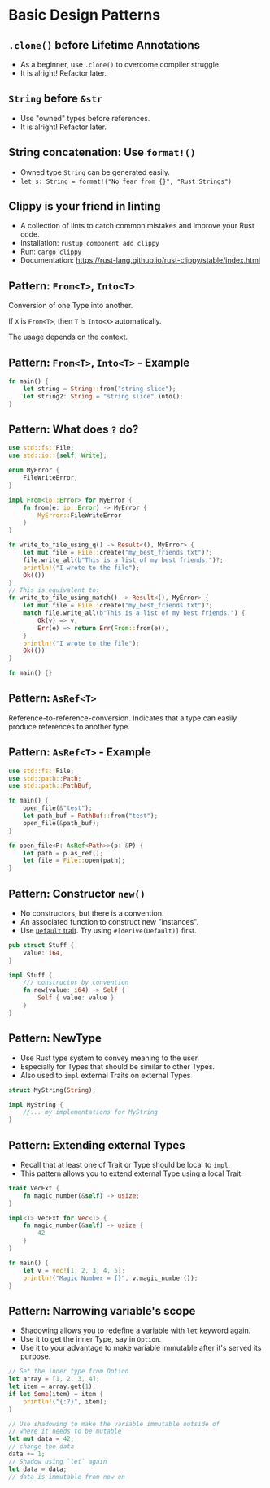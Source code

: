 # Basic Design Patterns

## `.clone()` before Lifetime Annotations

- As a beginner, use `.clone()` to overcome compiler struggle.
- It is alright! Refactor later.

## `String` before `&str`

- Use "owned" types before references.
- It is alright! Refactor later.

## String concatenation: Use `format!()`

- Owned type `String` can be generated easily.
- `let s: String = format!("No fear from {}", "Rust Strings")`

## Clippy is your friend in linting

- A collection of lints to catch common mistakes and improve your Rust code.
- Installation: `rustup component add clippy`
- Run: `cargo clippy`
- Documentation: https://rust-lang.github.io/rust-clippy/stable/index.html

## Pattern: `From<T>`, `Into<T>`

Conversion of one Type into another.

If `X` is `From<T>`, then `T` is `Into<X>` automatically.

The usage depends on the context.

## Pattern: `From<T>`, `Into<T>` - Example

```rust
fn main() {
    let string = String::from("string slice");
    let string2: String = "string slice".into();
}
```

## Pattern: What does `?` do?

```rust []
use std::fs::File;
use std::io::{self, Write};

enum MyError {
    FileWriteError,
}

impl From<io::Error> for MyError {
    fn from(e: io::Error) -> MyError {
        MyError::FileWriteError
    }
}

fn write_to_file_using_q() -> Result<(), MyError> {
    let mut file = File::create("my_best_friends.txt")?;
    file.write_all(b"This is a list of my best friends.")?;
    println!("I wrote to the file");
    Ok(())
}
// This is equivalent to:
fn write_to_file_using_match() -> Result<(), MyError> {
    let mut file = File::create("my_best_friends.txt")?;
    match file.write_all(b"This is a list of my best friends.") {
        Ok(v) => v,
        Err(e) => return Err(From::from(e)),
    }
    println!("I wrote to the file");
    Ok(())
}

fn main() {}
```

## Pattern: `AsRef<T>`

Reference-to-reference-conversion. Indicates that a type can easily produce references to another type.

## Pattern: `AsRef<T>` - Example

```rust []
use std::fs::File;
use std::path::Path;
use std::path::PathBuf;

fn main() {
    open_file(&"test");
    let path_buf = PathBuf::from("test");
    open_file(&path_buf);
}

fn open_file<P: AsRef<Path>>(p: &P) {
    let path = p.as_ref();
    let file = File::open(path);
}
```

## Pattern: Constructor `new()`

- No constructors, but there is a convention.
- An associated function to construct new "instances".
- Use [`Default` trait](https://doc.rust-lang.org/stable/std/default/trait.Default.html). Try using `#[derive(Default)]` first.

```rust []
pub struct Stuff {
    value: i64,
}

impl Stuff {
    /// constructor by convention
    fn new(value: i64) -> Self {
        Self { value: value }
    }
}
```

## Pattern: NewType

- Use Rust type system to convey meaning to the user.
- Especially for Types that should be similar to other Types.
- Also used to `impl` external Traits on external Types

```rust []
struct MyString(String);

impl MyString {
    //... my implementations for MyString
}
```

## Pattern: Extending external Types

- Recall that at least one of Trait or Type should be local to `impl`.
- This pattern allows you to extend external Type using a local Trait.

```rust []
trait VecExt {
    fn magic_number(&self) -> usize;
}

impl<T> VecExt for Vec<T> {
    fn magic_number(&self) -> usize {
        42
    }
}

fn main() {
    let v = vec![1, 2, 3, 4, 5];
    println!("Magic Number = {}", v.magic_number());
}
```

## Pattern: Narrowing variable's scope

- Shadowing allows you to redefine a variable with `let` keyword again.
- Use it to get the inner Type, say in `Option`.
- Use it to your advantage to make variable immutable after it's served its purpose.

```rust ignore []
// Get the inner type from Option
let array = [1, 2, 3, 4];
let item = array.get(1);
if let Some(item) = item { 
    println!("{:?}", item);
}

// Use shadowing to make the variable immutable outside of 
// where it needs to be mutable
let mut data = 42;
// change the data 
data += 1;
// Shadow using `let` again
let data = data; 
// data is immutable from now on
```
